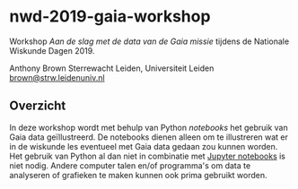 # nwd-2019-gaia-workshop
Workshop _Aan de slag met de data van de Gaia missie_ tijdens de Nationale Wiskunde Dagen 2019.

Anthony Brown
Sterrewacht Leiden, Universiteit Leiden
<brown@strw.leidenuniv.nl>

## Overzicht

In deze workshop wordt met behulp van Python _notebooks_ het gebruik van Gaia data geïllustreerd. De notebooks dienen alleen om te illustreren wat er in de wiskunde les eventueel met Gaia data gedaan zou kunnen worden. Het gebruik van Python al dan niet in combinatie met [Jupyter notebooks](https://jupyter.org/) is niet nodig. Andere computer talen en/of programma's om data te analyseren of grafieken te maken kunnen ook prima gebruikt worden.